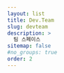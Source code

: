 ```yaml
---
layout: list
title: Dev.Team
slug: devteam
description: >
  팀 스페이스
sitemap: false
#no_groups: true
order: 2
---
```

